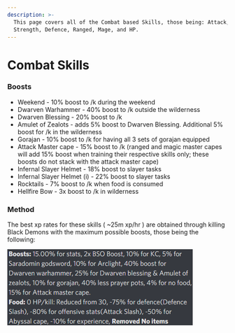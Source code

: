 ```yaml
---
description: >-
  This page covers all of the Combat based Skills, those being: Attack,
  Strength, Defence, Ranged, Mage, and HP.
---
```


# Combat Skills

### Boosts

* Weekend - 10% boost to /k during the weekend
* Dwarven Warhammer - 40% boost to /k outside the wilderness
* Dwarven Blessing - 20% boost to /k
* Amulet of Zealots - adds 5% boost to Dwarven Blessing. Additional 5% boost for /k in the wilderness
* Gorajan - 10% boost to /k for having all 3 sets of gorajan equipped
* Attack Master cape - 15% boost to /k (ranged and magic master capes will add 15% boost when training their respective skills only; these boosts do not stack with the attack master cape)
* Infernal Slayer Helmet - 18% boost to slayer tasks
* Infernal Slayer Helmet (i) - 22% boost to slayer tasks
* Rocktails - 7% boost to /k when food is consumed
* Hellfire Bow - 3x boost to /k in wilderness

### Method

The best xp rates for these skills ( \~25m xp/hr ) are obtained through killing Black Demons with the maximum possible boosts, those being the following:

![37m/hr is achievable in ranged while on task with cannon and Infernal Slayer Helmet (i)](<../.gitbook/assets/Black Demon boosts.png>)



